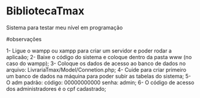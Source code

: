 # BibliotecaTmax
Sistema para testar meu nível em programação

#observações

1- Ligue o wampp ou xampp para criar um servidor e poder rodar a aplicaão;
2- Baixe o código do sistema e coloque dentro da pasta www (no caso do wampp);
3- Coloque os dados de acesso ao banco de dados no arquivo: LivrariaTmax/Model/Connetion.php;
4- Cuide para criar primeiro um banco de dados na máquina para poder subir as tabelas do sistema;
5- O adm padrão: código: 00000000000 senha: admin;
6- O código de acesso dos administradores é o cpf cadastrado;
